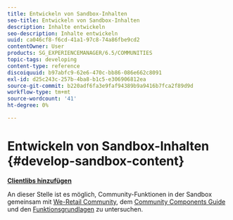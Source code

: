 ```yaml
---
title: Entwickeln von Sandbox-Inhalten
seo-title: Entwickeln von Sandbox-Inhalten
description: Inhalte entwickeln
seo-description: Inhalte entwickeln
uuid: ca046cf8-f6cd-41a1-97c8-74a86fbe9cd2
contentOwner: User
products: SG_EXPERIENCEMANAGER/6.5/COMMUNITIES
topic-tags: developing
content-type: reference
discoiquuid: b97abfc9-62e6-470c-bb86-086e662c8091
exl-id: d25c243c-257b-4ba8-b1c5-e306906812ea
source-git-commit: b220adf6fa3e9faf94389b9a9416b7fca2f89d9d
workflow-type: tm+mt
source-wordcount: '41'
ht-degree: 0%

---
```


# Entwickeln von Sandbox-Inhalten {#develop-sandbox-content}

**[Clientlibs hinzufügen](add-clientlibs.md)**

An dieser Stelle ist es möglich, Community-Funktionen in der Sandbox gemeinsam mit [We-Retail Community](../../help/sites-developing/we-retail.md), dem [Community Components Guide](components-guide.md) und den [Funktionsgrundlagen](essentials.md) zu untersuchen.
